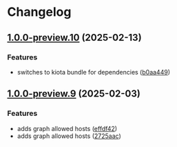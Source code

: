 # Changelog

## [1.0.0-preview.10](https://github.com/microsoftgraph/msgraph-sdk-typescript-core/compare/v1.0.0-preview.9...v1.0.0-preview.10) (2025-02-13)


### Features

* switches to kiota bundle for dependencies ([b0aa449](https://github.com/microsoftgraph/msgraph-sdk-typescript-core/commit/b0aa4499ba8de809580faaf0e535e468b5503d57))

## [1.0.0-preview.9](https://github.com/microsoftgraph/msgraph-sdk-typescript-core/compare/v1.0.0-preview.8...v1.0.0-preview.9) (2025-02-03)


### Features

* adds graph allowed hosts ([effdf42](https://github.com/microsoftgraph/msgraph-sdk-typescript-core/commit/effdf424ebf378a881a5d6ccfff76416fb4e390b))
* adds graph allowed hosts ([2725aac](https://github.com/microsoftgraph/msgraph-sdk-typescript-core/commit/2725aace6a5d4ff713e2a8bf213e7e22f985dcde))
